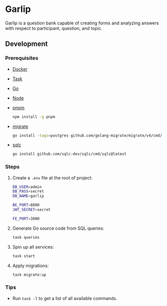 # Garlip

Garlip is a question bank capable of creating forms and analyzing answers
with respect to participant, question, and topic.

## Development

### Prerequisites

- [Docker](https://docker.com)

- [Task](https://taskfile.dev)

- [Go](https://go.dev)

- [Node](https://nodejs.org)

- [pnpm](https://pnpm.io)

  ```bash
  npm install -g pnpm
  ```

- [migrate](https://github.com/golang-migrate/migrate)

  ```bash
  go install -tags=postgres github.com/golang-migrate/migrate/v4/cmd/migrate@latest
  ```

- [sqlc](https://sqlc.dev)

  ```bash
  go install github.com/sqlc-dev/sqlc/cmd/sqlc@latest
  ```

### Steps

1. Create a `.env` file at the root of project:

   ```bash
   DB_USER=admin
   DB_PASS=secret
   DB_NAME=garlip

   BE_PORT=8080
   JWT_SECRET=secret

   FE_PORT=3000
   ```

2. Generate Go source code from SQL queries:

   ```bash
   task queries
   ```

4. Spin up all services:

   ```bash
   task start
   ```

5. Apply migrations:

   ```bash
   task migrate:up
   ```

### Tips

- Run `task -l` to get a list of all available commands.
